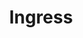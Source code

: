 ---
title: "Ingress"
description: "External access management"
weight: 4
banner: "98e16360-a366-4b78-8e0a-031da07fdacb/images/ingress.png"
tags: [kubernetes,ingress]
level: [introductory]
---